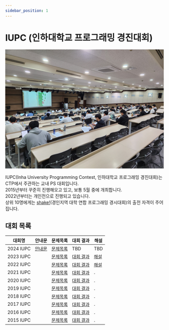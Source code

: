 ```yaml
---
sidebar_position: 1
---
```


# IUPC (인하대학교 프로그래밍 경진대회)

![](../../../static/img/lending/iupc.jpg)

IUPC(Inha University Programming Contest, 인하대학교 프로그래밍 경진대회)는 CTP에서 주관하는 교내 PS 대회입니다.  
2015년부터 꾸준히 진행해오고 있고, 보통 5월 중에 개최합니다.  
2022년부터는 개인전으로 진행되고 있습니다.  
상위 10명에게는 [shake!](https://shake.codes/)(경인지역 대학 연합 프로그래밍 경시대회)의 출전 자격이 주어집니다.

## 대회 목록

| 대회명    | 안내문                              | 문제목록                                                 | 대회 결과                                                  | 해설                                                                                       |
| --------- | ----------------------------------- | -------------------------------------------------------- | ---------------------------------------------------------- | ------------------------------------------------------------------------------------------ |
| 2024 IUPC | [안내문](/blog/2024/05/06/iupc2024) | [문제목록](https://www.acmicpc.net/category/1035)        | TBD                                                        | TBD                                                                                        |
| 2023 IUPC |                                     | [문제목록](https://www.acmicpc.net/category/846)         | [대회 결과](https://www.acmicpc.net/contest/spotboard/988) | [해설](https://u.acmicpc.net/84be71cc-e646-4d69-8b9b-5e917667f0de/2023_IUPC_editorial.pdf) |
| 2022 IUPC |                                     | [문제목록](https://www.acmicpc.net/category/detail/3124) | [대회 결과](https://www.acmicpc.net/contest/spotboard/779) | [해설](https://u.acmicpc.net/004284b6-04d9-4924-af60-204fad7cc864/2022_IUPC_editorial.pdf) |
| 2021 IUPC |                                     | [문제목록](https://www.acmicpc.net/category/detail/2803) | [대회 결과](https://www.acmicpc.net/contest/spotboard/706) | .                                                                                          |
| 2020 IUPC |                                     | [문제목록](https://www.acmicpc.net/category/detail/2381) | [대회 결과](https://www.acmicpc.net/contest/spotboard/579) | .                                                                                          |
| 2019 IUPC |                                     | [문제목록](https://www.acmicpc.net/category/detail/2037) | [대회 결과](https://www.acmicpc.net/contest/spotboard/425) | .                                                                                          |
| 2018 IUPC |                                     | [문제목록](https://www.acmicpc.net/category/detail/1876) | [대회 결과](https://www.acmicpc.net/contest/board/300)     | .                                                                                          |
| 2017 IUPC |                                     | [문제목록](https://www.acmicpc.net/category/detail/1745) | [대회 결과](https://www.acmicpc.net/contest/spotboard/240) | .                                                                                          |
| 2016 IUPC |                                     | [문제목록](https://www.acmicpc.net/category/detail/1492) | [대회 결과](https://www.acmicpc.net/contest/spotboard/168) | .                                                                                          |
| 2015 IUPC |                                     | [문제목록](https://www.acmicpc.net/category/detail/1422) | [대회 결과](https://www.acmicpc.net/contest/spotboard/145) | .                                                                                          |

<!-- IUPC 역대 대회 목록들만 여기 적어놓고, 대회 안내문이나 결과 등 자세한 정보들은 pages 안에 개별 문서로 작성해도 좋을듯? 그런데 그러면 개별 문서에 적을 내용 자체가 그리 많지 않아서 안 좋은 것 같기도 함 -->
